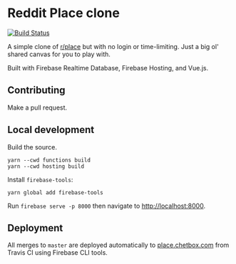 # Reddit Place clone

[![Build Status](https://travis-ci.org/chetbox/place.svg?branch=master)](https://travis-ci.org/chetbox/place)

A simple clone of [r/place](https://reddit.com/r/place) but with no login or time-limiting. Just a big ol' shared canvas for you to play with.

Built with Firebase Realtime Database, Firebase Hosting, and Vue.js.

## Contributing

Make a pull request.

## Local development

Build the source.

```shell
yarn --cwd functions build
yarn --cwd hosting build
```

Install `firebase-tools`:

```shell
yarn global add firebase-tools
```

Run `firebase serve -p 8000` then navigate to [http://localhost:8000](https://localhost:8000).

## Deployment

All merges to `master` are deployed automatically to [place.chetbox.com](https://place.chetbox.com) from Travis CI using Firebase CLI tools.
